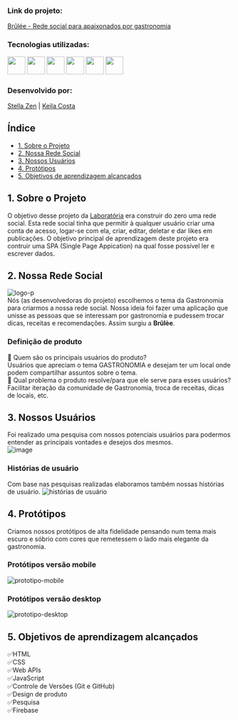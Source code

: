 ### Link do projeto:
<a href="https://brulle-2c8c1.web.app/#feed">Brûlée - Rede social para apaixonados por gastronomia</a>
### Tecnologias utilizadas:
<img width="40" src="https://cdn.jsdelivr.net/gh/devicons/devicon/icons/javascript/javascript-original.svg"/> <img width="40" src="https://cdn.jsdelivr.net/gh/devicons/devicon/icons/css3/css3-original.svg" /> <img width="40" src="https://cdn.jsdelivr.net/gh/devicons/devicon/icons/html5/html5-original.svg" /> <img width="40" src="https://cdn.jsdelivr.net/gh/devicons/devicon/icons/firebase/firebase-plain.svg" /> <img width="40" src="https://cdn.jsdelivr.net/gh/devicons/devicon/icons/figma/figma-original.svg" /> <img width="40" src="https://cdn.jsdelivr.net/gh/devicons/devicon/icons/trello/trello-plain.svg" />
### Desenvolvido por:
<a href="https://github.com/Stellazen"> Stella Zen</a> | <a href="https://github.com/Keilaoliveira0112">Keila Costa</a>

## Índice
* [1. Sobre o Projeto](#1-sobre-o-projeto)
* [2. Nossa Rede Social](#2-nossa-rede-social)
* [3. Nossos Usuários](#3-nossos-usuários)
* [4. Protótipos](#4-protótipos)
* [5. Objetivos de aprendizagem alcançados](#5-objetivos-de-aprendizagem-alcançados)



## 1. Sobre o Projeto
O objetivo desse projeto da [Laboratória](https://www.laboratoria.la/br) era construir do zero uma rede social. Esta rede social tinha que permitir à qualquer usuário criar uma conta de acesso, logar-se com ela, criar, editar, deletar e dar likes em publicações. O objetivo principal de aprendizagem deste projeto era contruir uma SPA (Single Page Appication) na qual fosse possível ler e escrever dados.

## 2. Nossa Rede Social
![logo-p](https://user-images.githubusercontent.com/109876174/233064924-bae40380-d6dc-4ced-b3c4-06624d3cf26a.png)<br>
Nós (as desenvolvedoras do projeto) escolhemos o tema da Gastronomia para criarmos a nossa rede social. Nossa ideia foi fazer uma aplicação que unisse as pessoas que se interessam por gastronomia e pudessem trocar dicas, receitas e recomendações. Assim surgiu a <strong>Brûlèe</strong>.
### Definição de produto
🔸 Quem são os principais usuários do produto?<br>
Usuários que apreciam o tema GASTRONOMIA e desejam ter um local onde podem compartilhar assuntos sobre o tema.<br>
🔸 Qual problema o produto resolve/para que ele serve para esses usuários?<br>
Facilitar iteração da comunidade de Gastronomia, troca de receitas, dicas de locais, etc.<br>
## 3. Nossos Usuários
Foi realizado uma pesquisa com nossos potenciais usuários para podermos entender as principais vontades e desejos dos mesmos.<br>
![image](https://user-images.githubusercontent.com/109876174/233089493-016e13d7-fea0-43f0-ad68-852bd792a3e3.png)
### Histórias de usuário
Com base nas pesquisas realizadas elaboramos também nossas histórias de usuário.
![histórias de usuário](https://user-images.githubusercontent.com/109876174/233064940-492290fd-4511-4d24-aef7-743efaa65a8d.png)
## 4. Protótipos
Criamos nossos protótipos de alta fidelidade pensando num tema mais escuro e sóbrio com cores que remetessem o lado mais elegante da gastronomia.
### Protótipos versão mobile
![prototipo-mobile](https://user-images.githubusercontent.com/109876174/233073135-7bc19c4e-1e4f-4933-83d0-e74b59b52299.png)
### Protótipos versão desktop
![prototipo-desktop](https://user-images.githubusercontent.com/109876174/233074601-99b8f526-2730-4543-914c-7d8179a73d7d.png)
## 5. Objetivos de aprendizagem alcançados
✅HTML<br>
✅CSS<br>
✅Web APIs<br>
✅JavaScript<br>
✅Controle de Versões (Git e GitHub)<br>
✅Design de produto<br>
✅Pesquisa<br>
✅Firebase<br>



